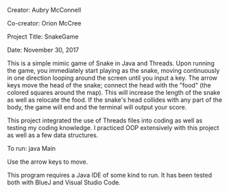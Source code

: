 Creator: Aubry McConnell

Co-creator: Orion McCree

Project Title: SnakeGame

Date: November 30, 2017

This is a simple mimic game of Snake in Java and Threads. Upon running the game, you immediately start playing as the snake, moving continuously in one direction looping around the screen until you input a key. The arrow keys move the head of the snake; connect the head with the "food" (the colored squares around the map). This will increase the length of the snake as well as relocate the food. If the snake's head collides with any part of the body, the game will end and the terminal will output your score.

This project integrated the use of Threads files into coding as well as testing my coding knowledge. I practiced OOP extensively with this project as well as a few data structures.

To run: java Main

Use the arrow keys to move.

This program requires a Java IDE of some kind to run. It has been tested both with BlueJ and Visual Studio Code.

